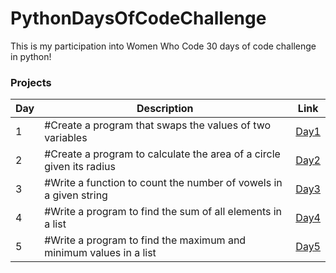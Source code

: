 # PythonDaysOfCodeChallenge

This is my participation into Women Who Code 30 days of code challenge in python!

### Projects

| Day | Description                                                          | Link                                                                                                  |
| --- | -------------------------------------------------------------------- | ----------------------------------------------------------------------------------------------------- |
| 1   | #Create a program that swaps the values of two variables             | <a href="https://github.com/asmaaHamdym/PythonDaysOfCodeChallenge/blob/main/1-swap.py">Day1</a>         |
| 2   | #Create a program to calculate the area of a circle given its radius | <a href="https://github.com/asmaaHamdym/PythonDaysOfCodeChallenge/blob/main/2-areaOfCircle.py">Day2</a> |
| 3   | #Write a function to count the number of vowels in a given string    | <a href="https://github.com/asmaaHamdym/PythonDaysOfCodeChallenge/blob/main/3-noOfVowels.py">Day3<a>  |
| 4   | #Write a program to find the sum of all elements in a list           | <a href="https://github.com/asmaaHamdym/PythonDaysOfCodeChallenge/blob/main/4-listSum.py">Day4<a>     |
| 5   | #Write a program to find the maximum and minimum values in a list    | <a href="https://github.com/asmaaHamdym/PythonDaysOfCodeChallenge/blob/main/5-maxAndMin.py">Day5<a>     |



